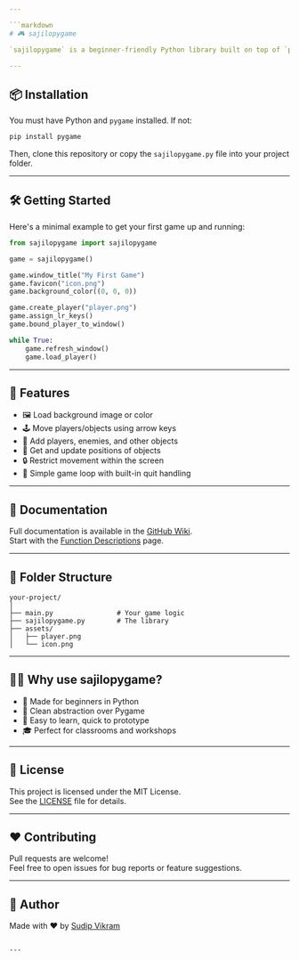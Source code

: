 ```yaml
---

```markdown
# 🎮 sajilopygame

`sajilopygame` is a beginner-friendly Python library built on top of `pygame`, designed to make 2D game development easy and accessible for students and hobbyists. With simple functions to load characters, handle movement, and update the game window, `sajilopygame` lets you focus on building games — not boilerplate code.

---
```


## 📦 Installation

You must have Python and `pygame` installed. If not:

```bash
pip install pygame
```

Then, clone this repository or copy the `sajilopygame.py` file into your project folder.

---

## 🛠️ Getting Started

Here's a minimal example to get your first game up and running:

```python
from sajilopygame import sajilopygame

game = sajilopygame()

game.window_title("My First Game")
game.favicon("icon.png")
game.background_color((0, 0, 0))

game.create_player("player.png")
game.assign_lr_keys()
game.bound_player_to_window()

while True:
    game.refresh_window()
    game.load_player()
```

---

## 🚀 Features

- 🖼️ Load background image or color
- 🕹️ Move players/objects using arrow keys
- 👾 Add players, enemies, and other objects
- 📏 Get and update positions of objects
- 🔒 Restrict movement within the screen
- 🔁 Simple game loop with built-in quit handling

---

## 📘 Documentation

Full documentation is available in the [GitHub Wiki](https://github.com/SudipVikram/sajilopygame/wiki).  
Start with the [Function Descriptions](https://github.com/SudipVikram/sajilopygame/wiki/Function-Descriptions) page.

---

## 📂 Folder Structure

```
your-project/
│
├── main.py                # Your game logic
├── sajilopygame.py        # The library
├── assets/
│   ├── player.png
│   └── icon.png
```

---

## 🙋‍♂️ Why use sajilopygame?

- 🧒 Made for beginners in Python
- 🧼 Clean abstraction over Pygame
- 🧠 Easy to learn, quick to prototype
- 🎓 Perfect for classrooms and workshops

---

## 📄 License

This project is licensed under the MIT License.  
See the [LICENSE](LICENSE) file for details.

---

## ❤️ Contributing

Pull requests are welcome!  
Feel free to open issues for bug reports or feature suggestions.

---

## 🧠 Author

Made with ❤️ by [Sudip Vikram](https://github.com/SudipVikram)
```

---

